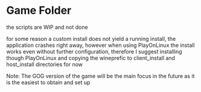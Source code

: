 # Game Folder

the scripts are WIP and not done

for some reason a custom install does not yield a running install, the application crashes right away,
however when using PlayOnLinux the install works even without further configuration, therefore
I suggest installing though PlayOnLinux and copying the wineprefic to client_install and host_install directories for now

Note: The GOG version of the game will be the main focus in the future as it is the easiest to obtain and set up
